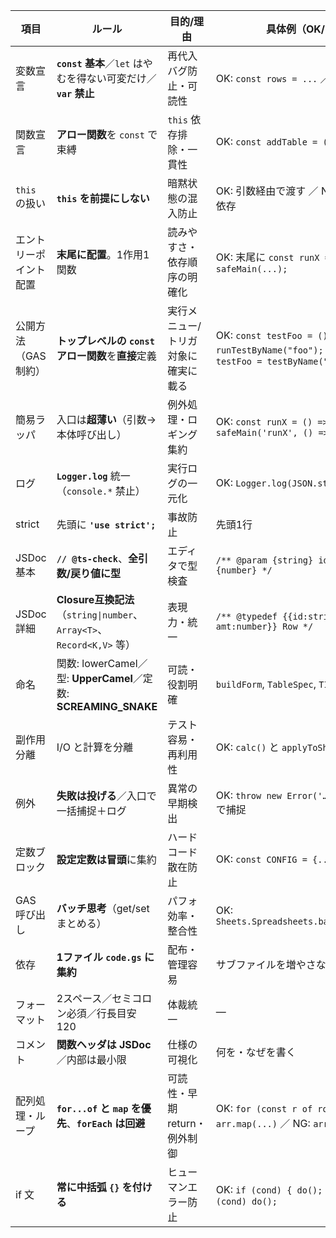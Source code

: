 | 項目          | ルール                                                          | 目的/理由              | 具体例（OK/NG）                                                                                       | 備考                                   |           |
| ----------- | ------------------------------------------------------------ | ------------------ | ------------------------------------------------------------------------------------------------ | ------------------------------------ | --------- |
| 変数宣言        | **`const` 基本**／`let` はやむを得ない可変だけ／**`var` 禁止**                | 再代入バグ防止・可読性        | OK: `const rows = ...` ／ NG: `var i = 0`                                                         | ループでも可能な限り `const` を使う               |           |
| 関数宣言        | **アロー関数**を `const` で束縛                                       | `this` 依存排除・一貫性    | OK: `const addTable = (arg) => {...}`                                                            | `function` は原則使わない                   |           |
| `this` の扱い  | **`this` を前提にしない**                                           | 暗黙状態の混入防止          | OK: 引数経由で渡す ／ NG: `this.sheet` 依存                                                                | 必要なら外スコープの `const` 参照                |           |
| エントリーポイント配置 | **末尾に配置**。1作用1関数                                             | 読みやすさ・依存順序の明確化     | OK: 末尾に `const runX = () => safeMain(...);`                                                      | 入口は薄く、本体は上で定義                        |           |
| 公開方法（GAS制約） | **トップレベルの `const` アロー関数**を**直接**定義                           | 実行メニュー/トリガ対象に確実に載る | OK: `const testFoo = () => runTestByName("foo");` ／ **NG**: `const testFoo = testByName("foo");` | 工場関数の**戻り値を代入**は不可（UIが拾わない）          |           |
| 簡易ラッパ       | 入口は**超薄い**（引数→本体呼び出し）                                        | 例外処理・ロギング集約        | OK: `const runX = () => safeMain('runX', () => doX())`                                           | 共通 `safeMain` に集約                    |           |
| ログ          | **`Logger.log`** 統一（`console.*` 禁止）                          | 実行ログの一元化           | OK: `Logger.log(JSON.stringify(obj))`                                                            | `logInfo/logWarn/logError` で薄くラップ    |           |
| strict      | 先頭に **`'use strict';`**                                      | 事故防止               | 先頭1行                                                                                             | V8でも明示                               |           |
| JSDoc 基本    | **`// @ts-check`**、**全引数/戻り値に型**                             | エディタで型検査           | `/** @param {string} id @return {number} */`                                                     | `@typedef` で共通型定義                    |           |
| JSDoc 詳細    | **Closure互換記法**（`string\|number`、`Array<T>`、`Record<K,V>` 等） | 表現力・統一             | `/** @typedef {{id:string, amt:number}} Row */`                                                  | Nullable は \`Type                    | null\` 推奨 |
| 命名          | 関数: lowerCamel／型: **UpperCamel**／定数: **SCREAMING\_SNAKE**    | 可読・役割明確            | `buildForm`, `TableSpec`, `TIMEOUT_MS`                                                           | 関数名は**動詞-名詞**（`appendRows` など）       |           |
| 副作用分離       | I/O と計算を分離                                                   | テスト容易・再利用性         | OK: `calc()` と `applyToSheet()` を分離                                                              | 入口でワークフロー構成                          |           |
| 例外          | **失敗は投げる**／入口で一括捕捉＋ログ                                        | 異常の早期検出            | OK: `throw new Error('…')` → `safeMain` で捕捉                                                      | リトライは明示時のみ                           |           |
| 定数ブロック      | **設定定数は冒頭**に集約                                               | ハードコード散在防止         | OK: `const CONFIG = {...}`                                                                       | シートID等を集中管理                          |           |
| GAS 呼び出し    | **バッチ思考**（get/set まとめる）                                      | パフォ効率・整合性          | OK: `Sheets.Spreadsheets.batchUpdate(...)`                                                       | Advanced Services 前提時                |           |
| 依存          | **1ファイル `code.gs` に集約**                                      | 配布・管理容易            | サブファイルを増やさない                                                                                     | テスト用入口は必要に応じ追加                       |           |
| フォーマット      | 2スペース／セミコロン必須／行長目安 120                                       | 体裁統一               | —                                                                                                | エディタで保存時整形                           |           |
| コメント        | **関数ヘッダは JSDoc**／内部は最小限                                      | 仕様の可視化             | 何を・なぜを書く                                                                                         | どうやるかはコードで示す                         |           |
| 配列処理・ループ    | **`for...of` と `map` を優先**、**`forEach` は回避**                 | 可読性・早期 return・例外制御 | OK: `for (const r of rows) {...}`／`arr.map(...)` ／ NG: `arr.forEach(...)`                        | **テーブル処理では index ループ可**（列位置計算が必要なため） |           |
| if 文        | **常に中括弧 `{}` を付ける**                                          | ヒューマンエラー防止         | OK: `if (cond) { do(); }` ／ NG: `if (cond) do();`                                                | ガード節でも中括弧必須                          |           |
